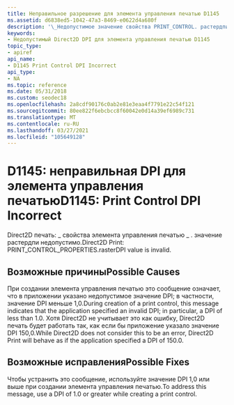 ```yaml
---
title: Неправильное разрешение для элемента управления печатью D1145
ms.assetid: d6838ed5-1042-47a3-8469-e0622d4a680f
description: '\_Недопустимое значение свойства PRINT_CONTROL. растердпи.'
keywords:
- Недопустимый Direct2D DPI для элемента управления печатью D1145
topic_type:
- apiref
api_name:
- D1145 Print Control DPI Incorrect
api_type:
- NA
ms.topic: reference
ms.date: 05/31/2018
ms.custom: seodec18
ms.openlocfilehash: 2a8cdf90176c0ab2e81e3eaa4f7791e22c54f121
ms.sourcegitcommit: 80ee822f6ebcbcc8f60042e0d14a39ef6989c731
ms.translationtype: MT
ms.contentlocale: ru-RU
ms.lasthandoff: 03/27/2021
ms.locfileid: "105649128"
---
```

# <a name="d1145-print-control-dpi-incorrect"></a><span data-ttu-id="35b9c-104">D1145: неправильная DPI для элемента управления печатью</span><span class="sxs-lookup"><span data-stu-id="35b9c-104">D1145: Print Control DPI Incorrect</span></span>

<span data-ttu-id="35b9c-105">Direct2D печать: \_ свойства элемента управления печатью \_ . значение растердпи недопустимо.</span><span class="sxs-lookup"><span data-stu-id="35b9c-105">Direct2D Print: PRINT\_CONTROL\_PROPERTIES.rasterDPI value is invalid.</span></span>






 

## <a name="possible-causes"></a><span data-ttu-id="35b9c-106">Возможные причины</span><span class="sxs-lookup"><span data-stu-id="35b9c-106">Possible Causes</span></span>

<span data-ttu-id="35b9c-107">При создании элемента управления печатью это сообщение означает, что в приложении указано недопустимое значение DPI; в частности, значение DPI меньше 1,0.</span><span class="sxs-lookup"><span data-stu-id="35b9c-107">During creation of a print control, this message indicates that the application specified an invalid DPI; in particular, a DPI of less than 1.0.</span></span> <span data-ttu-id="35b9c-108">Хотя Direct2D не учитывает это как ошибку, Direct2D печать будет работать так, как если бы приложение указало значение DPI 150,0.</span><span class="sxs-lookup"><span data-stu-id="35b9c-108">While Direct2D does not consider this to be an error, Direct2D Print will behave as if the application specified a DPI of 150.0.</span></span>

## <a name="possible-fixes"></a><span data-ttu-id="35b9c-109">Возможные исправления</span><span class="sxs-lookup"><span data-stu-id="35b9c-109">Possible Fixes</span></span>

<span data-ttu-id="35b9c-110">Чтобы устранить это сообщение, используйте значение DPI 1,0 или выше при создании элемента управления печатью.</span><span class="sxs-lookup"><span data-stu-id="35b9c-110">To address this message, use a DPI of 1.0 or greater while creating a print control.</span></span>

 

 




